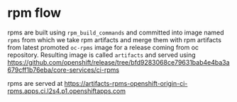 rpm flow
===========

rpms are built using `rpm_build_commands` and committed into image named `rpms` from which we take rpm artifacts and merge them with rpm artifacts from latest promoted `oc-rpms` image for a release coming from oc repository. Resulting image is called `artifacts` and served using https://github.com/openshift/release/tree/bfd9283068ce79631bab4e4ba3a679cff1b76eba/core-services/ci-rpms

rpms are served at https://artifacts-rpms-openshift-origin-ci-rpms.apps.ci.l2s4.p1.openshiftapps.com 
